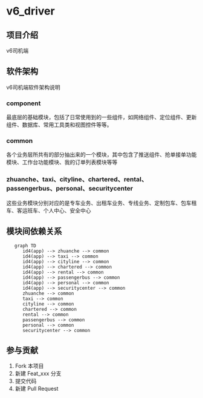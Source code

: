 # v6_driver

## 项目介绍
v6司机端


## 软件架构
v6司机端软件架构说明

### component
最底层的基础模块，包括了日常使用到的一些组件，如网络组件、定位组件、更新组件、数据库、常用工具类和视图控件等等。

### common
各个业务层所共有的部分抽出来的一个模块，其中包含了推送组件、抢单接单功能模块、工作台功能模块、我的订单列表模块等等

### zhuanche、taxi、cityline、chartered、rental、passengerbus、personal、securitycenter
这些业务模块分别对应的是专车业务、出租车业务、专线业务、定制包车、包车租车、客运班车、个人中心、安全中心

## 模块间依赖关系

```mermaid
   graph TD
      id4(app) --> zhuanche --> common
      id4(app) --> taxi --> common
      id4(app) --> cityline --> common
      id4(app) --> chartered --> common
      id4(app) --> rental --> common
      id4(app) --> passengerbus --> common
      id4(app) --> personal --> common
      id4(app) --> securitycenter --> common
      zhuanche --> common
      taxi --> common
      cityline --> common
      chartered --> common
      rental --> common
      passengerbus --> common
      personal --> common
      securitycenter --> common
```

## 参与贡献
 1. Fork 本项目
 2. 新建 Feat_xxx 分支
 3. 提交代码
 4. 新建 Pull Request
 
 
  